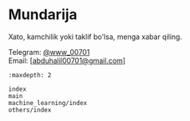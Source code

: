 # Mundarija
Xato, kamchilik yoki taklif bo'lsa, menga xabar qiling.

Telegram: <a href="https://t.me/wWw_00701" target="_blank">@www_00701</a>  
Email: [abduhalil00701@gmail.com]  

   ```{toctree}
   :maxdepth: 2

   index
   main
   machine_learning/index
   others/index
